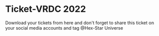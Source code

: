 # Ticket-VRDC 2022
Download your tickets from here and don't forget to share this ticket on your social media accounts and tag @Hex-Star Universe
